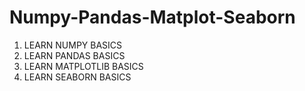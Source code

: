 # Numpy-Pandas-Matplot-Seaborn
1. LEARN NUMPY BASICS 
2. LEARN PANDAS BASICS 
3. LEARN MATPLOTLIB BASICS
4. LEARN SEABORN BASICS
